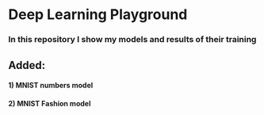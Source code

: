 # Deep Learning Playground

### In this repository I show my models and results of their training

## Added:
#### 1) MNIST numbers model
#### 2) MNIST Fashion model